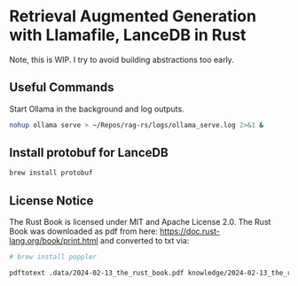 # Retrieval Augmented Generation with Llamafile, LanceDB in Rust

Note, this is WIP. I try to avoid building abstractions too early.

## Useful Commands

Start Ollama in the background and log outputs.

```bash
nohup ollama serve > ~/Repos/rag-rs/logs/ollama_serve.log 2>&1 &
```

## Install protobuf for LanceDB

```bash
brew install protobuf
```

## License Notice

The Rust Book is licensed under MIT and Apache License 2.0. The Rust Book was
downloaded as pdf from here: https://doc.rust-lang.org/book/print.html and
converted to txt via:

```bash
# brew install poppler

pdftotext .data/2024-02-13_the_rust_book.pdf knowledge/2024-02-13_the_rust_book.txt
```
